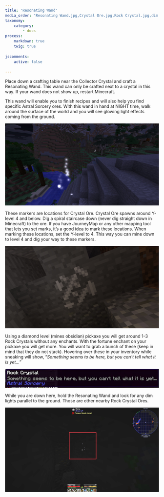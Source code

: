 ```yaml
---
title: 'Resonating Wand'
media_order: 'Resonating Wand.jpg,Crystal Ore.jpg,Rock Crystal.jpg,dim lights.jpg'
taxonomy:
    category:
        - docs
process:
    markdown: true
    twig: true

jscomments:
    active: false

---
```


Place down a crafting table near the Collector Crystal and craft a Resonating Wand. This wand can only be crafted next to a crystal in this way. If your wand does not show up, restart Minecraft.

This wand will enable you to finish recipes and will also help you find specific Astral Sorcery ores. With this wand in hand at NIGHT time, walk around the surface of the world and you will see glowing light effects coming from the ground.

![](Resonating%20Wand.jpg)

These markers are locations for Crystal Ore. Crystal Ore spawns around Y-level 4 and below. Dig a spiral staircase down (never dig straight down in Minecraft) to the ore. If you have JourneyMap or any other mapping tool that lets you set marks, it’s a good idea to mark these locations. When marking these locations, set the Y-level to 4. This way you can mine down to level 4 and dig your way to these markers.

![](Crystal%20Ore.jpg)

Using a diamond level (mines obsidian) pickaxe you will get around 1-3 Rock Crystals without any enchants. With the fortune enchant on your pickaxe you will get more. You will want to grab a bunch of these (keep in mind that they do not stack). Hovering over these in your inventory while sneaking will show, “_Something seems to be here, but you can't tell what it is yet…_”

![](Rock%20Crystal.jpg)

While you are down here, hold the Resonating Wand and look for any dim lights parallel to the ground. Those are other nearby Rock Crystal Ores.

![](dim%20lights.jpg)
